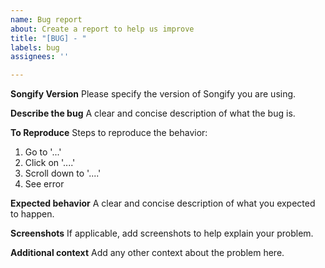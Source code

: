 ```yaml
---
name: Bug report
about: Create a report to help us improve
title: "[BUG] - "
labels: bug
assignees: ''

---
```


**Songify Version**
Please specify the version of Songify you are using.

**Describe the bug**
A clear and concise description of what the bug is.

**To Reproduce**
Steps to reproduce the behavior:
1. Go to '...'
2. Click on '....'
3. Scroll down to '....'
4. See error

**Expected behavior**
A clear and concise description of what you expected to happen.

**Screenshots**
If applicable, add screenshots to help explain your problem.

**Additional context**
Add any other context about the problem here.
